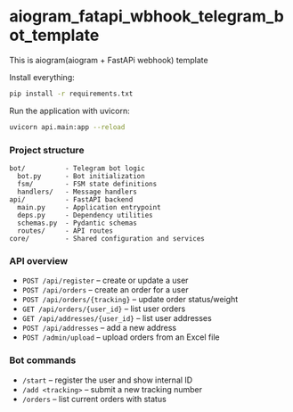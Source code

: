 # aiogram_fatapi_wbhook_telegram_bot_template
This is aiogram(aiogram + FastAPi webhook) template


Install everything:
```bash
pip install -r requirements.txt
```

Run the application with uvicorn:
```bash
uvicorn api.main:app --reload
```

### Project structure

```
bot/          - Telegram bot logic
  bot.py      - Bot initialization
  fsm/        - FSM state definitions
  handlers/   - Message handlers
api/          - FastAPI backend
  main.py     - Application entrypoint
  deps.py     - Dependency utilities
  schemas.py  - Pydantic schemas
  routes/     - API routes
core/         - Shared configuration and services
```

### API overview

- `POST /api/register` – create or update a user
- `POST /api/orders` – create an order for a user
- `POST /api/orders/{tracking}` – update order status/weight
- `GET /api/orders/{user_id}` – list user orders
- `GET /api/addresses/{user_id}` – list user addresses
- `POST /api/addresses` – add a new address
- `POST /admin/upload` – upload orders from an Excel file

### Bot commands

- `/start` – register the user and show internal ID
- `/add <tracking>` – submit a new tracking number
- `/orders` – list current orders with status

